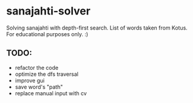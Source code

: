 # sanajahti-solver
Solving sanajahti with depth-first search. List of words taken from Kotus. For educational purposes only. :)



## TODO:
* refactor the code
* optimize the dfs traversal
* improve gui
* save word's "path"
* replace manual input with cv
